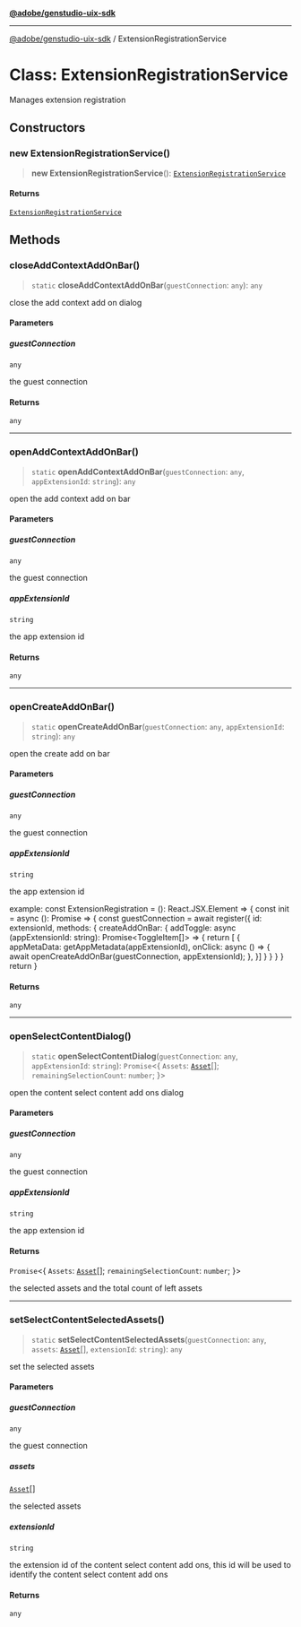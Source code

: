[**@adobe/genstudio-uix-sdk**](../README.md)

***

[@adobe/genstudio-uix-sdk](../globals.md) / ExtensionRegistrationService

# Class: ExtensionRegistrationService

Manages extension registration

## Constructors

### new ExtensionRegistrationService()

> **new ExtensionRegistrationService**(): [`ExtensionRegistrationService`](ExtensionRegistrationService.md)

#### Returns

[`ExtensionRegistrationService`](ExtensionRegistrationService.md)

## Methods

### closeAddContextAddOnBar()

> `static` **closeAddContextAddOnBar**(`guestConnection`: `any`): `any`

close the add context add on dialog

#### Parameters

##### guestConnection

`any`

the guest connection

#### Returns

`any`

***

### openAddContextAddOnBar()

> `static` **openAddContextAddOnBar**(`guestConnection`: `any`, `appExtensionId`: `string`): `any`

open the add context add on bar

#### Parameters

##### guestConnection

`any`

the guest connection

##### appExtensionId

`string`

the app extension id

#### Returns

`any`

***

### openCreateAddOnBar()

> `static` **openCreateAddOnBar**(`guestConnection`: `any`, `appExtensionId`: `string`): `any`

open the create add on bar

#### Parameters

##### guestConnection

`any`

the guest connection

##### appExtensionId

`string`

the app extension id

example:
       const ExtensionRegistration = (): React.JSX.Element => {
           const init = async (): Promise<void> => {
           const guestConnection = await register({
               id: extensionId,
               methods: {
               createAddOnBar: {
                   addToggle: async (appExtensionId: string): Promise<ToggleItem[]> => {
                   return [
                       {
                       appMetaData: getAppMetadata(appExtensionId),
                       onClick: async () => {
                           await openCreateAddOnBar(guestConnection, appExtensionId);
                       },
                       }]
                   }
               }
               }
           }
           return <ExtensionRegistration />
       }

#### Returns

`any`

***

### openSelectContentDialog()

> `static` **openSelectContentDialog**(`guestConnection`: `any`, `appExtensionId`: `string`): `Promise`\<\{ `Assets`: [`Asset`](../type-aliases/Asset.md)[]; `remainingSelectionCount`: `number`; \}\>

open the content select content add ons dialog

#### Parameters

##### guestConnection

`any`

the guest connection

##### appExtensionId

`string`

the app extension id

#### Returns

`Promise`\<\{ `Assets`: [`Asset`](../type-aliases/Asset.md)[]; `remainingSelectionCount`: `number`; \}\>

the selected assets and the total count of left assets

***

### setSelectContentSelectedAssets()

> `static` **setSelectContentSelectedAssets**(`guestConnection`: `any`, `assets`: [`Asset`](../type-aliases/Asset.md)[], `extensionId`: `string`): `any`

set the selected assets

#### Parameters

##### guestConnection

`any`

the guest connection

##### assets

[`Asset`](../type-aliases/Asset.md)[]

the selected assets

##### extensionId

`string`

the extension id of the content select content add ons, this id will be used to identify the content select content add ons

#### Returns

`any`
